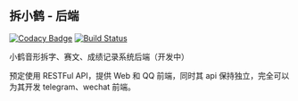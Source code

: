 ## 拆小鹤 - 后端

[![Codacy Badge](https://api.codacy.com/project/badge/Grade/6604eea2c1504a31887aa5bcfd86449f)](https://app.codacy.com/app/xiaoyin_c/xhup-club-api?utm_source=github.com&utm_medium=referral&utm_content=ryan4yin/xhup-club-api&utm_campaign=Badge_Grade_Dashboard)
[![Build Status](https://travis-ci.org/ryan4yin/xhup-club-api.svg?branch=master)](https://travis-ci.org/ryan4yin/xhup-club-api)

小鹤音形拆字、赛文、成绩记录系统后端（开发中）

预定使用 RESTFul API，提供 Web 和 QQ 前端，同时其 api 保持独立，完全可以为其开发 telegram、wechat 前端。


